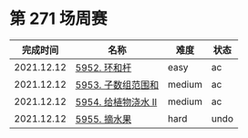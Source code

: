 # 第 271 场周赛

**完成时间**|**名称**|**难度**|**状态**
------------|--------|--------|--------
2021.12.12|[5952. 环和杆](./5952.%20环和杆)|easy|ac
2021.12.12|[5953. 子数组范围和](./5953.%20子数组范围和)|medium|ac
2021.12.12|[5954. 给植物浇水 II](./5954.%20给植物浇水%20II)|medium|ac
2021.12.12|[5955. 摘水果](./5955.%20摘水果)|hard|undo
